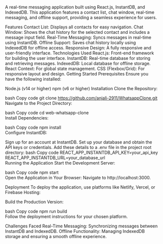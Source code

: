 A real-time messaging application built using React.js, InstantDB, and IndexedDB. This application features a contact list, chat window, real-time messaging, and offline support, providing a seamless experience for users.

Features
Contact List: Displays all contacts for easy navigation.
Chat Window: Shows the chat history for the selected contact and includes a message input field.
Real-Time Messaging: Syncs messages in real-time using InstantDB.
Offline Support: Saves chat history locally using IndexedDB for offline access.
Responsive Design: A fully responsive and user-friendly interface.
Technologies Used
React.js: Front-end framework for building the user interface.
InstantDB: Real-time database for storing and retrieving messages.
IndexedDB: Local database for offline storage.
React Context: For global state management.
CSS (Flexbox/Grid): For responsive layout and design.
Getting Started
Prerequisites
Ensure you have the following installed:

Node.js (v14 or higher)
npm (v6 or higher)
Installation
Clone the Repository:

bash
Copy code
git clone https://github.com/anjali-2911/WhatsappClone.git  
Navigate to the Project Directory:

bash
Copy code
cd web-whatsapp-clone  
Install Dependencies:

bash
Copy code
npm install  
Configure InstantDB:

Sign up for an account at InstantDB.
Set up your database and obtain the API keys or credentials.
Add these details to a .env file in the project root directory:
bash
Copy code
REACT_APP_INSTANTDB_API_KEY=your_api_key  
REACT_APP_INSTANTDB_URL=your_database_url  
Running the Application
Start the Development Server:

bash
Copy code
npm start  
Open the Application in Your Browser:
Navigate to http://localhost:3000.

Deployment
To deploy the application, use platforms like Netlify, Vercel, or Firebase Hosting:

Build the Production Version:

bash
Copy code
npm run build  
Follow the deployment instructions for your chosen platform.

Challenges Faced
Real-Time Messaging: Synchronizing messages between InstantDB and IndexedDB.
Offline Functionality: Managing IndexedDB storage and ensuring a smooth offline experience.
